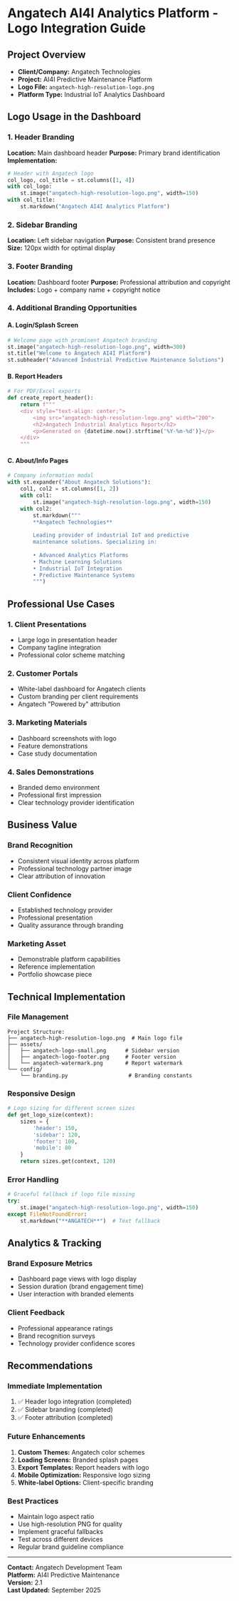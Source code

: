 # Angatech AI4I Analytics Platform - Logo Integration Guide

## **Project Overview**
- **Client/Company:** Angatech Technologies
- **Project:** AI4I Predictive Maintenance Platform
- **Logo File:** `angatech-high-resolution-logo.png`
- **Platform Type:** Industrial IoT Analytics Dashboard

## **Logo Usage in the Dashboard**

### **1. Header Branding**
**Location:** Main dashboard header
**Purpose:** Primary brand identification
**Implementation:**
```python
# Header with Angatech logo
col_logo, col_title = st.columns([1, 4])
with col_logo:
    st.image("angatech-high-resolution-logo.png", width=150)
with col_title:
    st.markdown("Angatech AI4I Analytics Platform")
```

### **2. Sidebar Branding**
**Location:** Left sidebar navigation
**Purpose:** Consistent brand presence
**Size:** 120px width for optimal display

### **3. Footer Branding**
**Location:** Dashboard footer
**Purpose:** Professional attribution and copyright
**Includes:** Logo + company name + copyright notice

### **4. Additional Branding Opportunities**

#### **A. Login/Splash Screen**
```python
# Welcome page with prominent Angatech branding
st.image("angatech-high-resolution-logo.png", width=300)
st.title("Welcome to Angatech AI4I Platform")
st.subheader("Advanced Industrial Predictive Maintenance Solutions")
```

#### **B. Report Headers**
```python
# For PDF/Excel exports
def create_report_header():
    return f"""
    <div style="text-align: center;">
        <img src="angatech-high-resolution-logo.png" width="200">
        <h2>Angatech Industrial Analytics Report</h2>
        <p>Generated on {datetime.now().strftime('%Y-%m-%d')}</p>
    </div>
    """
```

#### **C. About/Info Pages**
```python
# Company information modal
with st.expander("About Angatech Solutions"):
    col1, col2 = st.columns([1, 2])
    with col1:
        st.image("angatech-high-resolution-logo.png", width=150)
    with col2:
        st.markdown("""
        **Angatech Technologies**
        
        Leading provider of industrial IoT and predictive 
        maintenance solutions. Specializing in:
        
        • Advanced Analytics Platforms
        • Machine Learning Solutions  
        • Industrial IoT Integration
        • Predictive Maintenance Systems
        """)
```

## **Professional Use Cases**

### **1. Client Presentations**
- Large logo in presentation header
- Company tagline integration
- Professional color scheme matching

### **2. Customer Portals**
- White-label dashboard for Angatech clients
- Custom branding per client requirements
- Angatech "Powered by" attribution

### **3. Marketing Materials**
- Dashboard screenshots with logo
- Feature demonstrations
- Case study documentation

### **4. Sales Demonstrations**
- Branded demo environment
- Professional first impression
- Clear technology provider identification

## **Business Value**

### **Brand Recognition**
- Consistent visual identity across platform
- Professional technology partner image
- Clear attribution of innovation

### **Client Confidence**
- Established technology provider
- Professional presentation
- Quality assurance through branding

### **Marketing Asset**
- Demonstrable platform capabilities
- Reference implementation
- Portfolio showcase piece

## **Technical Implementation**

### **File Management**
```
Project Structure:
├── angatech-high-resolution-logo.png  # Main logo file
├── assets/
│   ├── angatech-logo-small.png      # Sidebar version
│   ├── angatech-logo-footer.png     # Footer version
│   └── angatech-watermark.png       # Report watermark
└── config/
    └── branding.py                   # Branding constants
```

### **Responsive Design**
```python
# Logo sizing for different screen sizes
def get_logo_size(context):
    sizes = {
        'header': 150,
        'sidebar': 120, 
        'footer': 100,
        'mobile': 80
    }
    return sizes.get(context, 120)
```

### **Error Handling**
```python
# Graceful fallback if logo file missing
try:
    st.image("angatech-high-resolution-logo.png", width=150)
except FileNotFoundError:
    st.markdown("**ANGATECH**")  # Text fallback
```

## **Analytics & Tracking**

### **Brand Exposure Metrics**
- Dashboard page views with logo display
- Session duration (brand engagement time)
- User interaction with branded elements

### **Client Feedback**
- Professional appearance ratings
- Brand recognition surveys
- Technology provider confidence scores

## **Recommendations**

### **Immediate Implementation**
1. ✅ Header logo integration (completed)
2. ✅ Sidebar branding (completed)  
3. ✅ Footer attribution (completed)

### **Future Enhancements**
1. **Custom Themes:** Angatech color schemes
2. **Loading Screens:** Branded splash pages
3. **Export Templates:** Report headers with logo
4. **Mobile Optimization:** Responsive logo sizing
5. **White-label Options:** Client-specific branding

### **Best Practices**
- Maintain logo aspect ratio
- Use high-resolution PNG for quality
- Implement graceful fallbacks
- Test across different devices
- Regular brand guideline compliance

---

**Contact:** Angatech Development Team  
**Platform:** AI4I Predictive Maintenance  
**Version:** 2.1  
**Last Updated:** September 2025